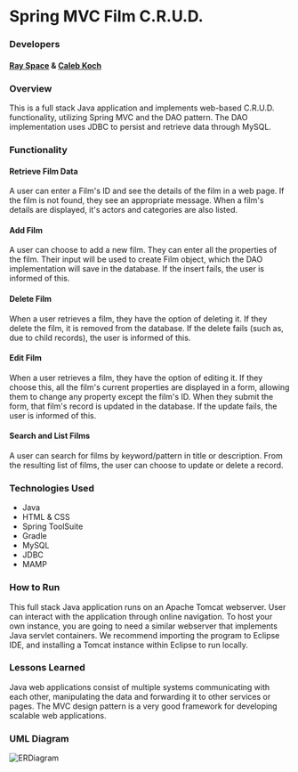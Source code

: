 # Spring MVC Film C.R.U.D.

### Developers
#### [Ray Space](https://github.com/ryspc) & [Caleb Koch](https://github.com/CKoch92)

### Overview
This is a full stack Java application and implements web-based C.R.U.D. functionality, utilizing Spring MVC and the DAO pattern. The DAO implementation uses JDBC to persist and retrieve data through MySQL.

### Functionality
#### Retrieve Film Data
A user can enter a Film's ID and see the details of the film in a web page. If the film is not found, they see an appropriate message. When a film's details are displayed, it's actors and categories are also listed.
#### Add Film
A user can choose to add a new film. They can enter all the properties of the film. Their input will be used to create Film object, which the DAO implementation will save in the database. If the insert fails, the user is informed of this.
#### Delete Film
When a user retrieves a film, they have the option of deleting it. If they delete the film, it is removed from the database. If the delete fails (such as, due to child records), the user is informed of this.
#### Edit Film
When a user retrieves a film, they have the option of editing it. If they choose this, all the film's current properties are displayed in a form, allowing them to change any property except the film's ID. When they submit the form, that film's record is updated in the database. If the update fails, the user is informed of this.
#### Search and List Films
A user can search for films by keyword/pattern in title or description. From the resulting list of films, the user can choose to update or delete a record.

### Technologies Used
- Java
- HTML & CSS
- Spring ToolSuite
- Gradle
- MySQL
- JDBC
- MAMP

### How to Run
This full stack Java application runs on an Apache Tomcat webserver. User can interact with the application through online navigation.
To host your own instance, you are going to need a similar webserver that implements Java servlet containers. We recommend importing the program to Eclipse IDE, and installing a Tomcat instance within Eclipse to run locally.

### Lessons Learned
Java web applications consist of multiple systems communicating with each other, manipulating the data and forwarding it to other services or pages. The MVC design pattern is a very good framework for developing scalable web applications.

### UML Diagram
![ERDiagram](https://user-images.githubusercontent.com/83374176/123504132-bc31c380-d614-11eb-8844-aebbae35b5b1.png)
